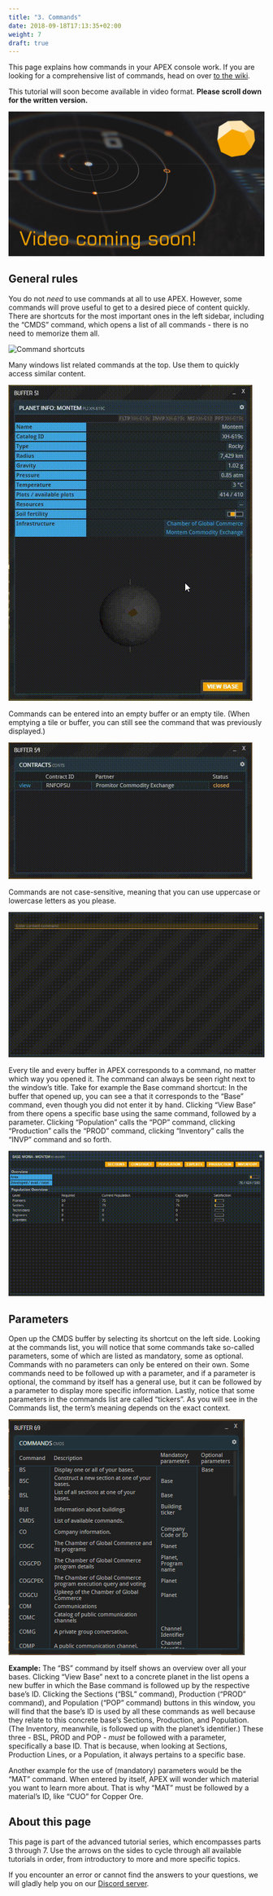 ```yaml
---
title: "3. Commands"
date: 2018-09-18T17:13:35+02:00
weight: 7
draft: true
---
```


This page explains how commands in your APEX console work. If you are looking for a comprehensive list of commands, head on over [to the wiki](../../wiki/commands-list).

This tutorial will soon become available in video format. __Please scroll down for the written version.__

![Commands video](thumbnail-tutorial-coming.png)

## General rules

You do not _need_ to use commands at all to use APEX. However, some commands will prove useful to get to a desired piece of content quickly. There are shortcuts for the most important ones in the left sidebar, including the “CMDS” command, which opens a list of all commands - there is no need to memorize them all.  

![Command shortcuts](command-shortcuts.gif)

Many windows list related commands at the top. Use them to quickly access similar content.  

![Related commands](related-commands.gif)

Commands can be entered into an empty buffer or an empty tile. (When emptying a tile or buffer, you can still see the command that was previously displayed.)  

![Buffer command](buffer-command.gif)

Commands are not case-sensitive, meaning that you can use uppercase or lowercase letters as you please.

![Case insensitivity](case-insensitivity.gif)

Every tile and every buffer in APEX corresponds to a command, no matter which way you opened it. The command can always be seen right next to the window’s title. Take for example the Base command shortcut: In the buffer that opened up, you can see a that it corresponds to the “Base” command, even though you did not enter it by hand. Clicking “View Base” from there opens a specific base using the same command, followed by a parameter. Clicking “Population” calls the “POP” command, clicking “Production” calls the “PROD” command, clicking “Inventory” calls the “INVP” command and so forth.

![Commands demonstration](commands-demonstration.gif)

## Parameters

Open up the CMDS buffer by selecting its shortcut on the left side. Looking at the commands list, you will notice that some commands take so-called parameters, some of which are listed as mandatory, some as optional. Commands with no parameters can only be entered on their own. Some commands need to be followed up with a parameter, and if a parameter is optional, the command by itself has a general use, but it can be followed by a parameter to display more specific information. Lastly, notice that some parameters in the commands list are called “tickers”. As you will see in the Commands list, the term’s meaning depends on the exact context.

![CMDS buffer](cmds-buffer.png)

__Example:__ The “BS” command by itself shows an overview over all your bases. Clicking “View Base” next to a concrete planet in the list opens a new buffer in which the Base command is followed up by the respective base’s ID. Clicking the Sections (“BSL” command), Production (“PROD” command), and Population (“POP” command) buttons in this window, you will find that the base’s ID is used by all these commands as well because they relate to this concrete base’s Sections, Production, and Population. (The Inventory, meanwhile, is followed up with the planet’s identifier.) These three - BSL, PROD and POP - _must_ be followed with a parameter, specifically a base ID. That is because, when looking at Sections, Production Lines, or a Population, it always pertains to a specific base.

Another example for the use of (mandatory) parameters would be the “MAT” command. When entered by itself, APEX will wonder which material you want to learn more about. That is why “MAT” must be followed by a material’s ID, like “CUO” for Copper Ore.


## About this page

This page is part of the advanced tutorial series, which encompasses parts 3 through 7. Use the arrows on the sides to cycle through all available tutorials in order, from introductory to more and more specific topics.

If you encounter an error or cannot find the answers to your questions, we will gladly help you on our [Discord server](https://discordapp.com/invite/G7gj7PT).